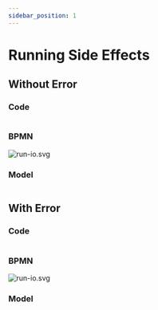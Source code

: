 ```yaml
---
sidebar_position: 1
---
```

# Running Side Effects

## Without Error

### Code
```scala file=./main/scala/workflow4s/example/docs/RunIOExample.scala start=start_withoutError end=end_withoutError
```

### BPMN

![run-io.svg](/../../workflow4s-example/src/test/resources/docs/run-io.svg)

### Model
```json file=./test/resources/docs/run-io.json
```

## With Error

### Code
```scala file=./main/scala/workflow4s/example/docs/RunIOExample.scala start=start_withError end=end_withError
```

### BPMN

![run-io.svg](/../../workflow4s-example/src/test/resources/docs/run-io-error.svg)

### Model
```json file=./test/resources/docs/run-io-error.json
```
